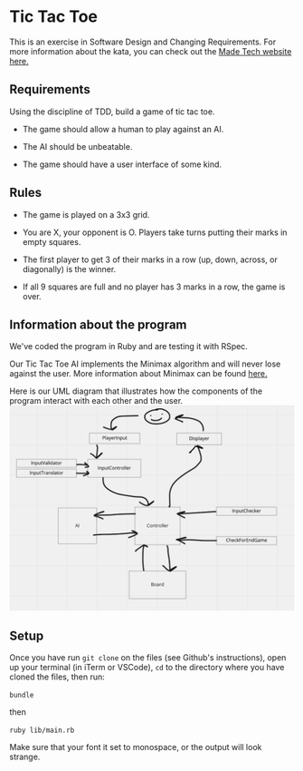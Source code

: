 
# Tic Tac Toe
This is an exercise in Software Design and Changing Requirements. For more information about the kata, you can check out the [Made Tech website here.](https://learn.madetech.com/sparring/tic-tac-toe/)

## Requirements
Using the discipline of TDD, build a game of tic tac toe.


* The game should allow a human to play against an AI.
  
* The AI should be unbeatable.
  
* The game should have a user interface of some kind.

## Rules

* The game is played on a 3x3 grid.

* You are X, your opponent is O. Players take turns putting their marks in empty squares.

* The first player to get 3 of their marks in a row (up, down, across, or diagonally) is the winner.

* If all 9 squares are full and no player has 3 marks in a row, the game is over.

## Information about the program

We've coded the program in Ruby and are testing it with RSpec.

Our Tic Tac Toe AI implements the Minimax algorithm and will never lose against the user. More information about Minimax can be found [here.](https://www.youtube.com/watch?v=l-hh51ncgDI)

Here is our UML diagram that illustrates how the components of the program interact with each other and the user.
![Uml Diagram](./UML.png)


## Setup
Once you have run `git clone` on the files (see Github's instructions), open up your terminal (in iTerm or VSCode), `cd` to the directory where you have cloned the files, then run:

`bundle` 

then 

`ruby lib/main.rb`

Make sure that your font it set to monospace, or the output will look strange.